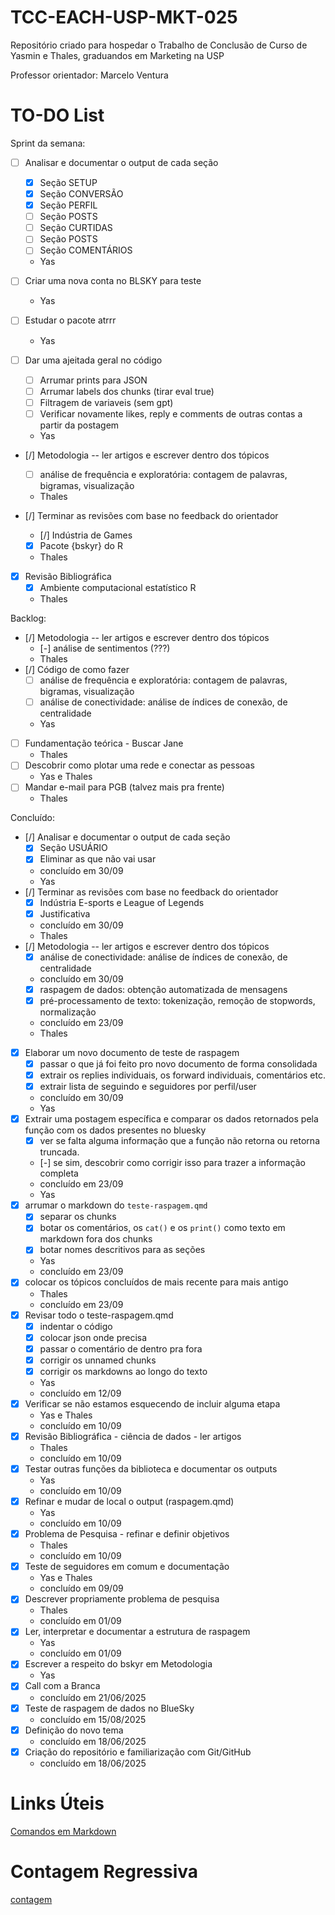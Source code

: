 # TCC-EACH-USP-MKT-025

Repositório criado para hospedar o Trabalho de Conclusão de Curso de Yasmin e Thales, graduandos em Marketing na USP

Professor orientador: Marcelo Ventura

# TO-DO List

Sprint da semana:

- [ ] Analisar e documentar o output de cada seção
  - [X] Seção SETUP
  - [X] Seção CONVERSÃO
  - [X] Seção PERFIL
  - [ ] Seção POSTS
  - [ ] Seção CURTIDAS
  - [ ] Seção POSTS
  - [ ] Seção COMENTÁRIOS
  - Yas
  
- [ ] Criar uma nova conta no BLSKY para teste
  - Yas

- [ ] Estudar o pacote atrrr
  - Yas

- [ ] Dar uma ajeitada geral no código
  - [ ] Arrumar prints para JSON
  - [ ] Arrumar labels dos chunks (tirar eval true)
  - [ ] Filtragem de variaveis (sem gpt)
  - [ ] Verificar novamente likes, reply e comments de outras contas a partir da postagem
  - Yas

- [/] Metodologia -- ler artigos e escrever dentro dos tópicos
  - [ ] análise de frequência e exploratória: contagem de palavras, bigramas, visualização
  - Thales
  
- [/] Terminar as revisões com base no feedback do orientador
  - [/] Indústria de Games
  - [X] Pacote {bskyr} do R
  - Thales

- [X] Revisão Bibliográfica 
  - [X] Ambiente computacional estatístico R
  - Thales


Backlog:

- [/] Metodologia -- ler artigos e escrever dentro dos tópicos
  - [-] análise de sentimentos (???)
  - Thales
- [/] Código de como fazer
  - [ ] análise de frequência e exploratória: contagem de palavras, bigramas, visualização
  - [ ] análise de conectividade: análise de índices de conexão, de centralidade
  - Yas
- [ ] Fundamentação teórica - Buscar Jane
  - Thales
- [ ] Descobrir como plotar uma rede e conectar as pessoas
  - Yas e Thales
- [ ] Mandar e-mail para PGB (talvez mais pra frente)
  - Thales



Concluído:

- [/] Analisar e documentar o output de cada seção
  - [X] Seção USUÁRIO
  - [X] Eliminar as que não vai usar
  - concluído em 30/09
  - Yas
- [/] Terminar as revisões com base no feedback do orientador
  - [X] Indústria E-sports e League of Legends
  - [X] Justificativa
  - concluído em 30/09
  - Thales
- [/] Metodologia -- ler artigos e escrever dentro dos tópicos
  - [X] análise de conectividade: análise de índices de conexão, de centralidade
  - concluído em 30/09
  - [X] raspagem de dados: obtenção automatizada de mensagens
  - [X] pré-processamento de texto: tokenização, remoção de stopwords, normalização
  - concluído em 23/09
  - Thales
- [X] Elaborar um novo documento de teste de raspagem
  - [X] passar o que já foi feito pro novo documento de forma consolidada
  - [X] extrair os replies individuais, os forward individuais, comentários etc.
  - [X] extrair lista de seguindo e seguidores por perfil/user
  - concluído em 30/09
  - Yas
- [X] Extrair uma postagem específica e comparar os dados retornados pela função com os dados presentes no bluesky 
  - [X] ver se falta alguma informação que a função não retorna ou retorna truncada. 
  - [-] se sim, descobrir como corrigir isso para trazer a informação completa
  - concluído em 23/09
  - Yas
- [X] arrumar o markdown do `teste-raspagem.qmd`
  - [X] separar os chunks
  - [X] botar os comentários, os `cat()` e os `print()` como texto em markdown  fora dos chunks
  - [X] botar nomes descritivos para as seções
  - Yas
  - concluído em 23/09
- [X] colocar os tópicos concluídos de mais recente para mais antigo
  - Thales
  - concluído em 23/09
- [x] Revisar todo o teste-raspagem.qmd
  - [x] indentar o código
  - [x] colocar json onde precisa
  - [x] passar o comentário de dentro pra fora
  - [x] corrigir os unnamed chunks
  - [x] corrigir os markdowns ao longo do texto
  - Yas
  - concluído em 12/09
- [X] Verificar se não estamos esquecendo de incluir alguma etapa
    - Yas e Thales
    - concluído em 10/09
- [X] Revisão Bibliográfica - ciência de dados - ler artigos   
    - Thales
    - concluído em 10/09
- [X] Testar outras funções da biblioteca e documentar os outputs
    - Yas
    - concluído em 10/09
- [X] Refinar e mudar de local o output (raspagem.qmd)
    - Yas
    - concluído em 10/09
- [X] Problema de Pesquisa - refinar e definir objetivos
    - Thales
    - concluído em 10/09
- [X] Teste de seguidores em comum e documentação
    - Yas e Thales
    - concluído em 09/09
- [X] Descrever propriamente problema de pesquisa
    - Thales 
    - concluído em 01/09
- [x] Ler, interpretar e documentar a estrutura de raspagem
    - Yas
    - concluído em 01/09
- [x] Escrever a respeito do bskyr em Metodologia
    - Yas
- [X] Call com a Branca
    - concluído em 21/06/2025
- [X] Teste de raspagem de dados no BlueSky
    - concluído em 15/08/2025
- [X] Definição do novo tema
    - concluído em 18/06/2025
- [X] Criação do repositório e familiarização com Git/GitHub
    - concluído em 18/06/2025





# Links Úteis
[Comandos em Markdown](https://docs.pipz.com/central-de-ajuda/learning-center/guia-basico-de-markdown#open)

# Contagem Regressiva
[contagem](https://yasmelinss.github.io/contagem_regressiva/)

